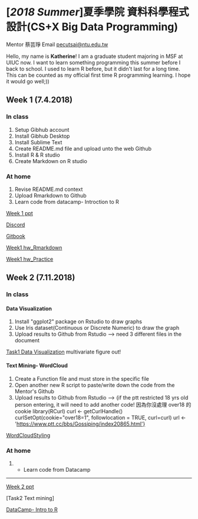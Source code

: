# [*2018 Summer*]夏季學院 資料科學程式設計(CS+X Big Data Programming)
Mentor 蔡芸琤 Email pecutsai@ntu.edu.tw

Hello, my name is **Katherine**! I am a graduate student majoring in MSF at UIUC now. I want to learn something programming this summer before I back to school. I used to learn R before, but it didn't last for a long time. This can be counted as my official first time R programming learning. I hope it would go well;))


## Week 1 (7.4.2018)

### In class
1. Setup Gibhub account 
2. Install Gibhub Desktop 
3. Install Sublime Text 
4. Create README.md file and upload unto the web Github
5. Install R & R studio 
6. Create Markdown on R studio 

### At home
1. Revise README.md context
2. Upload Rmarkdown to Github
3. Learn code from datacamp- Introction to R

[Week 1 ppt](https://docs.google.com/presentation/d/e/2PACX-1vT_jHywO0SrsD_H8Ta4NiSqtCdQlVJawDbuO_sia_k0g-09g1uvw9er-iBgPStNJlJ4B7tEcMKFqNW5/pub?start=false&loop=false&delayms=3000&slide=id.p)

[Discord](https://discord.gg/r2dx8VZ)

[Gitbook](https://n2-data-science-programming.gitbook.io/rsummer/)

[Week1 hw_Rmarkdown](https://karineyeng.github.io/example/week1/week11.html)

[Week1 hw_Practice](https://karineyeng.github.io/example/week1/678.html)


## Week 2 (7.11.2018)

### In class
#### Data Visualization
1. Install "ggplot2" package on Rstudio to draw graphs
2. Use Iris dataset(Continuous or Discrete Numeric) to draw the graph
3. Upload results to Github from Rstudio
   --> need 3 different files in the document

[Task1 Data Visualization](https://karineyeng.github.io/example/week2/DV/W2_DV.html) multivariate figure out!

#### Text Mining- WordCloud
1. Create a Function file and must store in the specific file 
2. Open another new R script to paste/write down the code from the Mentor's Github
3. Upload results to Github from Rstudio
  --> {if the ptt restricted 18 yrs old person entering, it will need to add another code!
		  因為你沒處理 over18 的 cookie
		library(RCurl)
		curl <- getCurlHandle()
		curlSetOpt(cookie="over18=1", followlocation = TRUE, curl=curl)
		url <- 'https://www.ptt.cc/bbs/Gossiping/index20865.html'}

[WordCloudStyling](https://cran.r-project.org/web/packages/wordcloud2/vignettes/wordcloud.html)

### At home 
1. * Learn code from Datacamp

-----------------------------------------------------------------------------------------------
[Week 2 ppt](https://docs.google.com/presentation/d/e/2PACX-1vR3Ck9XlFN-Q8E9Nkntwz42cz0P95vlGOYVlhwoTdRGsW8vns_5slFzcG8EmOemPA6ynDNiwOhBh6_v/pub?start=false&loop=false&delayms=3000&slide=id.p)


[Task2 Text mining] 

[DataCamp- Intro to R](https://karineyeng.github.io/example/DataCamp/DataCamp_Intro_to_R)
